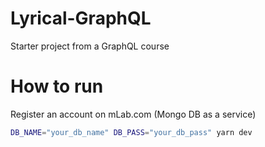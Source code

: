 # Lyrical-GraphQL
Starter project from a GraphQL course

# How to run

Register an account on mLab.com (Mongo DB as a service)
```bash
DB_NAME="your_db_name" DB_PASS="your_db_pass" yarn dev
```
